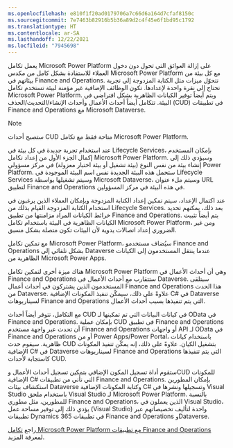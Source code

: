 ```yaml
---
ms.openlocfilehash: e810f1f20ad0179706a7c66d6a164d7cfaf8150c
ms.sourcegitcommit: 7e7463b82916b5b36a89d2c4f45e6f1bd95c1792
ms.translationtype: HT
ms.contentlocale: ar-SA
ms.lasthandoff: 12/22/2021
ms.locfileid: "7945698"
---
```

يعمل تكامل Microsoft Power Platform على إزالة العوائق التي تحول دون دخول العملاء للاستفادة بشكل كامل من مكدس Microsoft Power Platform مع كل بيئة من بيئاتهم في Finance and Operations. تتحوّل ميزات مثل الكتابة المزدوجة إلى تجربة تحتاج إلى نقرة واحدة لإعدادها. تكون الوظائف الإضافية غير مؤمنة لبيئة تستخدم تكامل Microsoft Power Platform. ويتم أيضاً توفير الكيانات الظاهرية بشكل افتراضي في البيئة. تتكامل أيضاً أحداث الأعمال وأحداث الإنشاء/التحديث/الحذف (CUD) في تطبيقات Finance and Operations مع Microsoft Dataverse. 

> [!Note]
> ستصبح أحداث CUD متاحة فقط مع تكامل Microsoft Power Platform.

عند استخدام تجربة جديدة في كل بيئة في Lifecycle Services، بإمكان المستخدم إكمال الجزء الأول من إعداد تكامل Microsoft Power Platform. وسيؤدي ذلك إلى إنشاء بيئة من نفس النوع (بيئة تشغيل أو بيئة اختبار معزولة) في مركز مسؤولي Power Platform. ستحمل هذه البيئة الجديدة نفس اسم البيئة الموجودة في Lifecycle Services وسيتم تشغيلها بواسطة Microsoft Dataverse، وسيتم ملء عنوان URL لتطبيق Finance and Operations في هذه البيئة في مركز المسؤولين. 

عند اكتمال الإعداد، سيتم تمكين إعداد الكتابة المزدوجة وبإمكان العملاء الذين يرغبون في استخدام الكتابة المزدوجة القيام بذلك من Lifecycle Services. بعد ذلك، يمكنهم تحديد خرائط الكيانات المراد مزامنتها من تطبيق Finance and Operations. يتم أيضاً تثبيت الكيانات الظاهرية في البيئة باستخدام تكامل Microsoft Power Platform، ومن غير الضروري إعداد اتصالات يدوية لأن البيئات تكون متصلة بشكل مسبق.

مع تمكين تكامل Microsoft Power Platform، سيُضاف مستخدمو Finance and Operations بشكل تلقائي إلى Dataverse عندما ينتقل المستخدمون إلى الكيانات الظاهرية من Microsoft Power Apps. 

هناك ميزة أخرى لتمكين تكامل Microsoft Power Platform وهي أن أحداث الأعمال في Finance and Operations ستتقارب مع أحداث الأعمال في Dataverse. سيتلقى المستخدمون الذين يشتركون في أحداث أعمال Finance and Operations هذا الحدث من Dataverse. علاوةً على ذلك، سيمكّن تنفيذ المكونات الإضافية C# في Dataverse لسيناريوهات Finance and Operations التي يتم تنفيذها بسبب أحداث الأعمال. 

مع التكامل، تتوفر أيضاً أحداث CUD في كيانات البيانات التي تم تمكينها لـ OData في Finance and Operations. بإمكان عملية CUD في تطبيق Finance and Operations أن تحدث عبر واجهة مستخدم Finance and Operations أو واجهات API لـ OData في Finance and Operations أو من Power Apps/‏Power Portal، باستخدام كيانات ظاهرية. سيقوم حدث CUD بتشغيل الكيان. علاوةً على ذلك، إنه يمكّن تنفيذ المكونات الإضافية C# في Dataverse لسيناريوهات Finance and Operations التي يتم تنفيذها كاستجابة لأحداث CUD. 

ستقوم أداة تسجيل المكون الإضافي بتمكين تسجيل أحداث الأعمال وCUD للمكونات الإضافية C# التي تأتي من تطبيقات Finance and Operations. بإمكان المطورين استكشاف بيئات Dataverse وكتابة المكونات الإضافية C# وتسجيلها ونشرها في Visual Studio باستخدام ملحق Visual Studio لـ Microsoft Power Platform. بالنسبة للمطورين، مثل مطوري Finance and Operations، الذين يعملون في Visual Studio، يؤدي ذلك إلى توفير مساحة عمل (Visual Studio) واحدة لتأليف تخصيصاتهم عبر تطبيقات Dynamics 365 في تطبيقات Finance and Operations وDataverse. 

راجع [تكامل Microsoft Power Platform مع تطبيقات Finance and Operations](/dynamics365/fin-ops-core/dev-itpro/power-platform/overview/?azure-portal=true) لمعرفة المزيد. 
